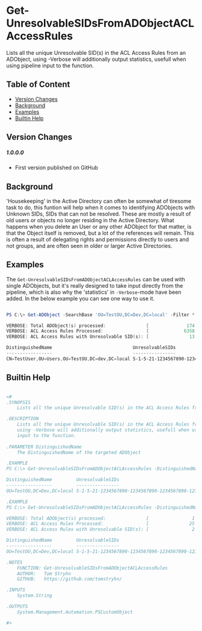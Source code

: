 # Get-UnresolvableSIDsFromADObjectACLAccessRules

Lists all the unique Unresolvable SID(s) in the ACL Access Rules from an ADObject, using -Verbose will additionally output statistics, usefull when using pipeline input to the function.

## Table of Content

  - [Version Changes](#version-changes)
  - [Background](#background)
  - [Examples](#examples)
  - [Builtin Help](#builtin-help)

## Version Changes

##### 1.0.0.0
- First version published on GitHub

## Background

'Housekeeping' in the Active Directory can often be somewhat of tiresome task to do, this funtion will help when it comes to identifying ADObjects with Unknown SIDs, SIDs that can not be resolved. These are mostly a result of old users or objects no longer residing in the Active Directory. What happens when you delete an User or any other ADObject for that matter, is that the Object itself is removed, but a lot of the references will remain. This is often a result of delegating rights and permissions directly to users and not groups, and are often seen in older or larger Active Directories.

## Examples

The `Get-UnresolvableSIDsFromADObjectACLAccessRules` can be used with single ADObjects, but it's really designed to take input directly from the pipeline, which is also why the 'statistics' in `-Verbose`-mode have been added. In the below example you can see one way to use it.

```PowerShell

PS C:\> Get-ADObject -SearchBase 'OU=TestOU,DC=Dev,DC=local' -Filter * | Get-UnresolvableSIDsFromADObjectACLAccessRules -Verbose

VERBOSE: Total ADObject(s) processed:               [              174 ]
VERBOSE: ACL Access Rules Processed:                [             6358 ]
VERBOSE: ACL Access Rules with Unresolvable SID(s): [               13 ]

DistinguishedName                              UnresolvableSIDs                              
-----------------                              ----------------                              
CN=TestUser,OU=Users,OU=TestOU,DC=dev,DC=local S-1-5-21-1234567890-1234567890-1234567890-12345

```

## Builtin Help

```PowerShell

<#
.SYNOPSIS
    Lists all the unique Unresolvable SID(s) in the ACL Access Rules from an ADObject.

.DESCRIPTION
    Lists all the unique Unresolvable SID(s) in the ACL Access Rules from an ADObject,
    using -Verbose will additionally output statistics, usefull when using pipeline 
    input to the function.
 
.PARAMETER DistinguishedName
    The DistinguishedName of the targeted ADObject

.EXAMPLE
PS C:\> Get-UnresolvableSIDsFromADObjectACLAccessRules -DistinguishedName 'OU=TestOU,DC=Dev,DC=local'

DistinguishedName         UnresolvableSIDs                              
-----------------         ----------------                              
OU=TestOU,DC=Dev,DC=local S-1-5-21-1234567890-1234567890-1234567890-12345

.EXAMPLE
PS C:\> Get-UnresolvableSIDsFromADObjectACLAccessRules -DistinguishedName 'OU=TestOU,DC=Dev,DC=local' -Verbose

VERBOSE: Total ADObject(s) processed:               [                1 ]
VERBOSE: ACL Access Rules Processed:                [               25 ]
VERBOSE: ACL Access Rules with Unresolvable SID(s): [                2 ]

DistinguishedName         UnresolvableSIDs                              
-----------------         ----------------                              
OU=TestOU,DC=Dev,DC=local S-1-5-21-1234567890-1234567890-1234567890-12345

.NOTES
    FUNCTION: Get-UnresolvableSIDsFromADObjectACLAccessRules
    AUTHOR:   Tom Stryhn
    GITHUB:   https://github.com/tomstryhn/

.INPUTS
    System.String

.OUTPUTS
    System.Management.Automation.PSCustomObject

#>

```
